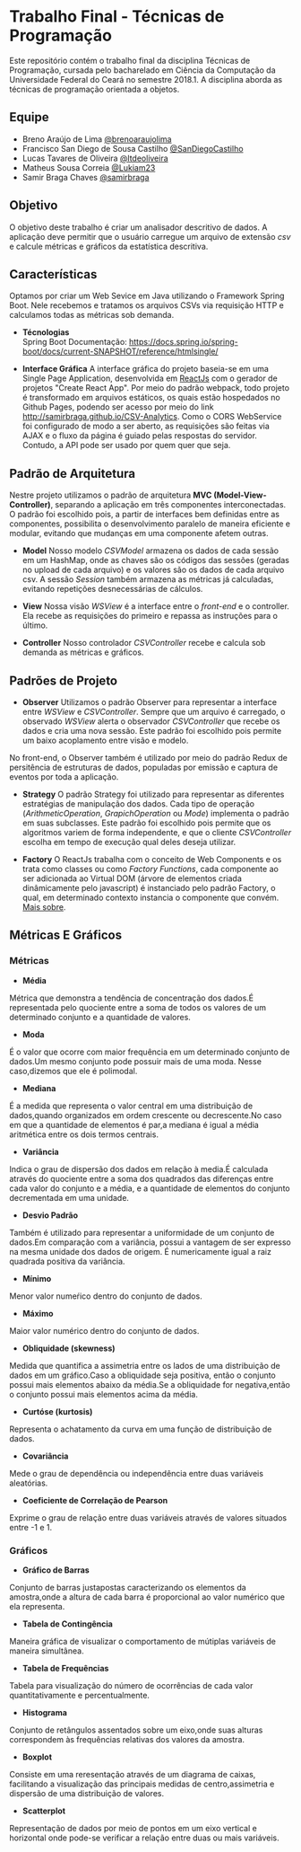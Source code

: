 # Trabalho Final - Técnicas de Programação
Este repositório contém o trabalho final da disciplina Técnicas de Programação, cursada pelo bacharelado em Ciência da Computação da Universidade Federal do Ceará no semestre 2018.1. A disciplina aborda as técnicas de programação orientada a objetos.

## Equipe
 - Breno Araújo de Lima [@brenoaraujolima](https://github.com/brenoaraujolima)
 - Francisco San Diego de Sousa Castilho [@SanDiegoCastilho](https://github.com/SanDiegoCastilho)
 - Lucas Tavares de Oliveira [@ltdeoliveira](https://github.com/ltdeoliveira)
 - Matheus Sousa Correia [@Lukiam23](https://github.com/Lukiam23)
 - Samir Braga Chaves [@samirbraga](https://github.com/samirbraga)

## Objetivo
O objetivo deste trabalho é criar um analisador descritivo de dados. A aplicação deve permitir que o usuário carregue um arquivo de extensão *csv* e calcule métricas e gráficos da estatística descritiva.

## Características
Optamos por criar um Web Sevice em Java utilizando o Framework Spring Boot. Nele recebemos e tratamos os arquivos CSVs via requisição HTTP e calculamos todas as métricas sob demanda.

- **Técnologias**	
Spring Boot Documentação: https://docs.spring.io/spring-boot/docs/current-SNAPSHOT/reference/htmlsingle/

- **Interface Gráfica**
A interface gráfica do projeto baseia-se em uma Single Page Application, desenvolvida em [ReactJs](https://reactjs.org) com o gerador de projetos "Create React App". Por meio do padrão webpack, todo projeto é transformado em arquivos estáticos, os quais estão hospedados no Github Pages, podendo ser acesso por meio do link http://samirbraga.github.io/CSV-Analytics. 
Como o CORS WebService foi configurado de modo a ser aberto, as requisições são feitas via AJAX e o fluxo da página é guiado pelas respostas do servidor. Contudo, a API pode ser usado por quem quer que seja.

## Padrão de Arquitetura
Nestre projeto utilizamos o padrão de arquitetura **MVC (Model-View-Controller)**, separando a aplicação em três componentes interconectadas. O padrão foi escolhido pois, a partir de interfaces bem definidas entre as componentes, possibilita o desenvolvimento paralelo de maneira eficiente e modular, evitando que mudanças em uma componente afetem outras.

 - **Model**
Nosso modelo *CSVModel* armazena os dados de cada sessão em um HashMap, onde as chaves são os códigos das sessões (geradas no upload de cada arquivo) e os valores são os dados de cada arquivo csv. A sessão *Session* também armazena as métricas já calculadas, evitando repetições desnecessárias de cálculos.
 
- **View**
Nossa visão *WSView* é a interface entre o *front-end* e o controller. Ela recebe as requisições do primeiro e repassa as instruções para o último.

- **Controller**
 Nosso controlador *CSVController* recebe e calcula sob demanda as métricas e gráficos.
 
## Padrões de Projeto
- **Observer**
Utilizamos o padrão Observer para representar a interface entre *WSView* e *CSVController*. Sempre que um arquivo é carregado, o observado *WSView* alerta o observador *CSVController* que recebe os dados e cria uma nova sessão. Este padrão foi escolhido pois permite um baixo acoplamento entre visão e modelo.

No front-end, o Observer também é utilizado por meio do padrão Redux de persitência de estruturas de dados, populadas por emissão e captura de eventos por toda a aplicação.

- **Strategy**
O padrão Strategy foi utilizado para representar as diferentes estratégias de manipulação dos dados. Cada tipo de operação (*ArithmeticOperation*, *GrapichOperation* ou *Mode*) implementa o padrão em suas subclasses. Este padrão foi escolhido pois permite que os algoritmos variem de forma independente, e que o cliente *CSVController* escolha em tempo de execução qual deles deseja utilizar.

- **Factory**
O ReactJs trabalha com o conceito de Web Components e os trata como classes ou como *Factory Functions*, cada componente ao ser adicionada ao Virtual DOM (árvore de elementos criada dinâmicamente pelo javascript) é instanciado pelo padrão Factory, o qual, em determinado contexto instancia o componente que convém. [Mais sobre](http://brianyang.com/szabototo89-create-it/).
## Métricas E Gráficos

### Métricas

- **Média**

Métrica que demonstra a tendência de concentração dos dados.É representada pelo quociente entre a soma de todos os valores de um   determinado conjunto e a quantidade de valores. 
- **Moda**

É o valor que ocorre com maior frequência em um determinado conjunto de dados.Um mesmo conjunto pode possuir mais de uma moda. Nesse caso,dizemos que ele é polimodal.
- **Mediana**

É a medida que representa o valor central em uma distribuição de dados,quando organizados em ordem crescente ou decrescente.No caso em que a quantidade de elementos é par,a mediana é igual a média aritmética entre os dois termos centrais.
- **Variância**

Indica o grau de dispersão dos dados em relação à media.É calculada através do quociente entre a soma dos quadrados das diferenças entre cada valor do conjunto e a média, e a quantidade de elementos do conjunto decrementada em uma unidade.
- **Desvio Padrão**

Também é utilizado para representar a uniformidade de um conjunto de dados.Em comparação com a variância, possui a vantagem de ser expresso na mesma unidade dos dados de origem. É numericamente igual a raiz quadrada positiva da variância.
- **Mínimo**

Menor valor numeŕico dentro do conjunto de dados.
- **Máximo**

Maior valor numérico dentro do conjunto de dados.
- **Obliquidade (skewness)**

Medida que quantifica a assimetria entre os lados de uma distribuição de dados em um gráfico.Caso a obliquidade seja positiva, então o conjunto possui mais elementos abaixo da média.Se a obliquidade for negativa,então o conjunto possui mais elementos acima da média.
- **Curtóse (kurtosis)**

Representa o achatamento da curva em uma função de distribuição de dados.
- **Covariância**

Mede o grau de dependência ou independência entre duas variáveis aleatórias.
- **Coeficiente de Correlação de Pearson**

Exprime o grau de relação entre duas variáveis através de valores situados entre -1 e 1.
### Gráficos

- **Gráfico de Barras**

Conjunto de barras justapostas caracterizando os elementos da amostra,onde a altura de cada barra é proporcional ao valor numérico que ela representa.
- **Tabela de Contingência**

Maneira gráfica de visualizar o comportamento de mútiplas variáveis de maneira simultânea.
- **Tabela de Frequências**

Tabela para visualização do número de ocorrências de cada valor quantitativamente e percentualmente.
- **Histograma**

Conjunto de retângulos assentados sobre um eixo,onde suas alturas correspondem às frequências relativas dos valores da amostra.
- **Boxplot**

Consiste em uma reresentação através de um diagrama de caixas, facilitando a visualização das principais medidas de centro,assimetria e dispersão de uma distribuição de valores.
- **Scatterplot**

Representação de dados por meio de pontos em um eixo vertical e horizontal onde pode-se verificar a relação entre duas ou mais variáveis.
